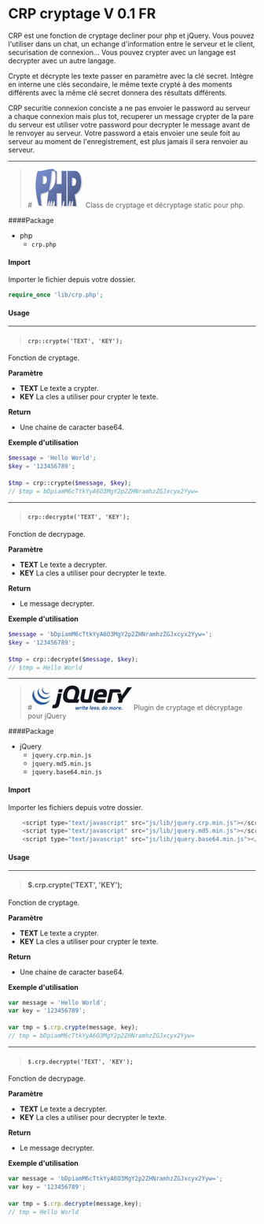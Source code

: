 # CRP cryptage V 0.1 FR

CRP est une fonction de cryptage decliner pour php et jQuery. Vous pouvez l'utiliser dans un chat, un echange d'information entre le serveur et le client, securisation de connexion… Vous pouvez crypter avec un langage est decrypter avec un autre langage.

Crypte et décrypte les texte passer en paramètre avec la clé secret. Intègre en interne une clés secondaire, le même texte crypté à des moments différents avec la même clé secret donnera des résultats différents.

CRP securitie connexion conciste a ne pas envoier le password au serveur a chaque connexion mais plus tot, recuperer un message crypter de la pare du serveur est utiliser votre password pour decrypter le message avant de le renvoyer au serveur. Votre password a etais envoier une seule foit au serveur au moment de l'enregistrement, est plus jamais il sera renvoier au serveur.

***

>#![icone](img/php.png)
Class de cryptage et décryptage static pour php.

####Package
* php
	* `crp.php`

#### Import
Importer le fichier depuis votre dossier.
```php
require_once 'lib/crp.php';
```

#### Usage
***
>#### `crp::crypte('TEXT', 'KEY');`
Fonction de cryptage.

**Paramètre**
* **TEXT** Le texte a crypter.
* **KEY** La cles a utiliser pour crypter le texte.

**Return**
* Une chaine de caracter base64.

**Exemple d'utilisation**
```php
$message = 'Hello World';
$key = '123456789';

$tmp = crp::crypte($message, $key);
// $tmp = bDpiamM6cTtkYyA6O3MgY2p2ZHNramhzZGJxcyx2Yyw=
```

***

>#### `crp::decrypte('TEXT', 'KEY');`
Fonction de decrypage.

**Paramètre**
* **TEXT** Le texte a decrypter.
* **KEY** La cles a utiliser pour decrypter le texte.

**Return**
* Le message decrypter.

**Exemple d'utilisation**
```php
$message = 'bDpiamM6cTtkYyA6O3MgY2p2ZHNramhzZGJxcyx2Yyw=';
$key = '123456789';
	
$tmp = crp::decrypte($message, $key);
// $tmp = Hello World
```
***

>#![icone](img/jquery.png) 
Plugin de cryptage et décryptage pour jQuery

####Package
* jQuery
	* `jquery.crp.min.js`
	* `jquery.md5.min.js`
	* `jquery.base64.min.js`

#### Import
Importer les fichiers depuis votre dossier.
```js
	<script type="text/javascript" src="js/lib/jquery.crp.min.js"></script>
	<script type="text/javascript" src="js/lib/jquery.md5.min.js"></script>
	<script type="text/javascript" src="js/lib/jquery.base64.min.js"></script>
```

#### Usage

***

>#### $.crp.crypte('TEXT', 'KEY');
Fonction de cryptage.

**Paramètre**
* **TEXT** Le texte a crypter.
* **KEY** La cles a utiliser pour crypter le texte.

**Return**
* Une chaine de caracter base64.

**Exemple d'utilisation**
```js
var message = 'Hello World';
var key = '123456789';
	
var tmp = $.crp.crypte(message, key);
// tmp = bDpiamM6cTtkYyA6O3MgY2p2ZHNramhzZGJxcyx2Yyw=
```

***

>#### `$.crp.decrypte('TEXT', 'KEY');`
Fonction de decrypage.

**Paramètre**
* **TEXT** Le texte a decrypter.
* **KEY** La cles a utiliser pour decrypter le texte.

**Return**
* Le message decrypter.

**Exemple d'utilisation**
```js
var message = 'bDpiamM6cTtkYyA6O3MgY2p2ZHNramhzZGJxcyx2Yyw=';
var key = '123456789';
	
var tmp = $.crp.decrypte(message,key);
// tmp = Hello World
```
